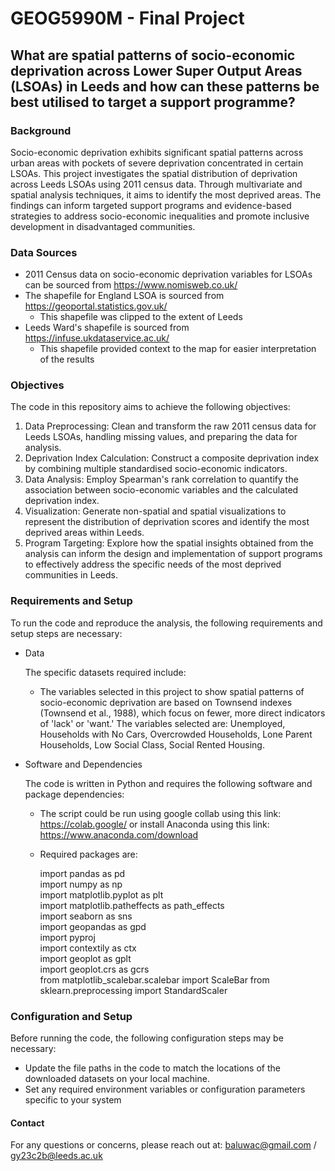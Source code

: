 # GEOG5990M - Final Project

## What are spatial patterns of socio-economic deprivation across Lower Super Output Areas (LSOAs) in Leeds and how can these patterns be best utilised to target a support programme?

### Background
Socio-economic deprivation exhibits significant spatial patterns across urban areas with pockets of severe deprivation concentrated in certain LSOAs. This project investigates the spatial distribution of deprivation across Leeds LSOAs using 2011 census data. Through multivariate and spatial analysis techniques, it aims to identify the most deprived areas. The findings can inform targeted support programs and evidence-based strategies to address socio-economic inequalities and promote inclusive development in disadvantaged communities.

### Data Sources
- 2011 Census data on socio-economic deprivation variables for LSOAs can be sourced from https://www.nomisweb.co.uk/
- The shapefile for England LSOA is sourced from https://geoportal.statistics.gov.uk/
  - This shapefile was clipped to the extent of Leeds
- Leeds Ward's shapefile is sourced from https://infuse.ukdataservice.ac.uk/
  - This shapefile provided context to the map for easier interpretation of the results
  
### Objectives
The code in this repository aims to achieve the following objectives:
1. Data Preprocessing: Clean and transform the raw 2011 census data for Leeds LSOAs, handling missing values, and preparing the data for analysis.
2. Deprivation Index Calculation: Construct a composite deprivation index by combining multiple standardised socio-economic indicators.
3. Data Analysis: Employ Spearman's rank correlation to quantify the association between socio-economic variables and the calculated deprivation index.
4. Visualization: Generate non-spatial and spatial visualizations to represent the distribution of deprivation scores and identify the most deprived areas within Leeds.
5. Program Targeting: Explore how the spatial insights obtained from the analysis can inform the design and implementation of support programs to effectively address the specific needs of the most deprived communities in Leeds.

### Requirements and Setup
To run the code and reproduce the analysis, the following requirements and setup steps are necessary:
- Data
  
  The specific datasets required include:
  - The variables selected in this project to show spatial patterns of socio-economic deprivation are based on Townsend indexes (Townsend et al., 1988), which focus on 
    fewer, more direct indicators of 'lack' or 'want.' The variables selected are: Unemployed, Households with No Cars, Overcrowded Households, Lone Parent Households, Low      Social Class, Social Rented Housing.

- Software and Dependencies
  
  The code is written in Python and requires the following software and package dependencies:
    - The script could be run using google collab using this link: https://colab.google/ or install Anaconda using this link: https://www.anaconda.com/download
    - Required packages are:
      
        import pandas as pd                
        import numpy as np                 
        import matplotlib.pyplot as plt    
        import matplotlib.patheffects as path_effects   
        import seaborn as sns              
        import geopandas as gpd           
        import pyproj                      
        import contextily as ctx         
        import geoplot as gplt             
        import geoplot.crs as gcrs         
        from matplotlib_scalebar.scalebar import ScaleBar
        from sklearn.preprocessing import StandardScaler
      
### Configuration and Setup

Before running the code, the following configuration steps may be necessary:

   - Update the file paths in the code to match the locations of the downloaded datasets on your local machine.
   - Set any required environment variables or configuration parameters specific to your system


#### Contact

For any questions or concerns, please reach out at: baluwac@gmail.com / gy23c2b@leeds.ac.uk

